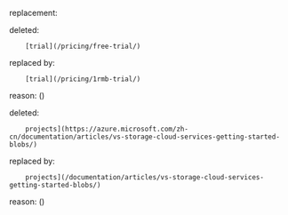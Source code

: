 replacement:

deleted:

		[trial](/pricing/free-trial/)

replaced by:

		[trial](/pricing/1rmb-trial/)

reason: ()

deleted:

		projects](https://azure.microsoft.com/zh-cn/documentation/articles/vs-storage-cloud-services-getting-started-blobs/)

replaced by:

		projects](/documentation/articles/vs-storage-cloud-services-getting-started-blobs/)

reason: ()

